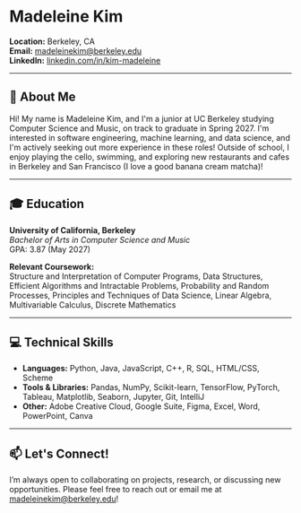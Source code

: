 # Madeleine Kim

**Location:** Berkeley, CA  
**Email:** [madeleinekim@berkeley.edu](mailto:madeleinekim@berkeley.edu)  
**LinkedIn:** [linkedin.com/in/kim-madeleine](https://www.linkedin.com/in/kim-madeleine/)  

---

## 👋 About Me

Hi! My name is Madeleine Kim, and I'm a junior at UC Berkeley studying Computer Science and Music, on track to graduate in Spring 2027. I'm interested in software engineering, machine learning, and data science, and I'm actively seeking out more experience in these roles! Outside of school, I enjoy playing the cello, swimming, and exploring new restaurants and cafes in Berkeley and San Francisco (I love a good banana cream matcha)!

---

## 🎓 Education

**University of California, Berkeley**  
_Bachelor of Arts in Computer Science and Music_  
GPA: 3.87 (May 2027)

**Relevant Coursework:**  
Structure and Interpretation of Computer Programs, Data Structures, Efficient Algorithms and Intractable Problems, Probability and Random Processes, Principles and Techniques of Data Science, Linear Algebra, Multivariable Calculus, Discrete Mathematics

---

## 💻 Technical Skills

- **Languages:** Python, Java, JavaScript, C++, R, SQL, HTML/CSS, Scheme
- **Tools & Libraries:** Pandas, NumPy, Scikit-learn, TensorFlow, PyTorch, Tableau, Matplotlib, Seaborn, Jupyter, Git, IntelliJ
- **Other:** Adobe Creative Cloud, Google Suite, Figma, Excel, Word, PowerPoint, Canva

---

## 📫 Let's Connect!

I’m always open to collaborating on projects, research, or discussing new opportunities. Please feel free to reach out or email me at madeleinekim@berkeley.edu!

